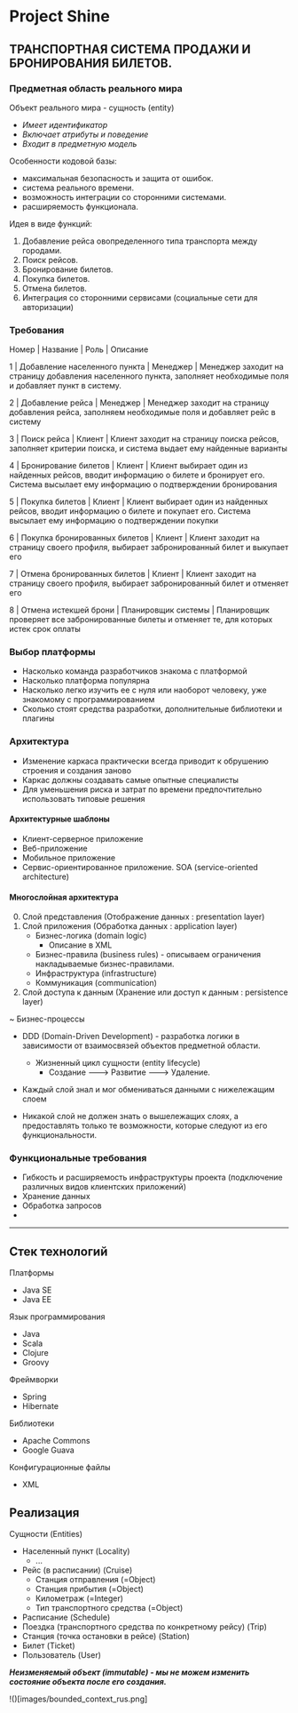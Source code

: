 # Project Shine


## ТРАНСПОРТНАЯ СИСТЕМА ПРОДАЖИ И БРОНИРОВАНИЯ БИЛЕТОВ.

### Предметная область реального мира

Объект реального мира - сущность (entity)
- *Имеет идентификатор*
- *Включает атрибуты и поведение*
- *Входит в предметную модель*

Особенности кодовой базы:
- максимальная безопасность и защита от ошибок.
- система реального времени.
- возможность интеграции со сторонними системами.
- расширяемость функционала.

Идея в виде функций:

1. Добавление рейса овопределенного типа транспорта между городами.
2. Поиск рейсов.
3. Бронирование билетов.
4. Покупка билетов.
5. Отмена билетов.
6. Интеграция со сторонними сервисами (социальные сети для авторизации)


### Требования

Номер | Название | Роль | Описание

1 | Добавление населенного пункта | Менеджер | Менеджер заходит на страницу добавления населенного пункта, заполняет необходимые поля и добавляет пункт в систему.

2 | Добавление рейса | Менеджер | Менеджер заходит на страницу добавления рейса, заполняем необходимые поля и добавляет рейс в систему

3 | Поиск рейса | Клиент | Клиент заходит на страницу поиска рейсов, заполняет критерии поиска, и система выдает ему найденные варианты

4 | Бронирование билетов | Клиент | Клиент выбирает один из найденных рейсов, вводит информацию о билете и бронирует его. Система высылает ему информацию о подтверждении бронирования

5 | Покупка билетов | Клиент | Клиент выбирает один из найденных рейсов, вводит информацию о билете и покупает его. Система высылает ему информацию о подтверждении покупки

6 | Покупка бронированных билетов | Клиент | Клиент заходит на страницу своего профиля, выбирает забронированный билет и выкупает его

7 | Отмена бронированных билетов | Клиент | Клиент заходит на страницу своего профиля, выбирает забронированный билет и отменяет его

8 | Отмена истекшей брони | Планировщик системы | Планировщик проверяет все забронированные билеты и отменяет те, для которых истек срок оплаты

### Выбор платформы

- Насколько команда разработчиков знакома с платформой
- Насколько платформа популярна
- Насколько легко изучить ее с нуля или наоборот человеку, уже знакомому с программированием
- Сколько стоят средства разработки, дополнительные библиотеки и плагины

### Архитектура

- Изменение каркаса практически всегда приводит к обрушению строения и создания заново
- Каркас должны создавать самые опытные специалисты
- Для уменьшения риска и затрат по времени предпочтительно использовать типовые решения

#### Архитектурные шаблоны

- Клиент-серверное приложение
- Веб-приложение
- Мобильное приложение
- Сервис-ориентированное приложение. SOA (service-oriented architecture)

#### Многослойная архитектура

0. Слой представления (Отображение данных : presentation layer)
1. Слой приложения (Обработка данных : application layer)
    - Бизнес-логика (domain logic)
        - Описание в XML
    - Бизнес-правила (business rules) - описываем ограничения накладываемые бизнес-правилами.
    - Инфраструктура (infrastructure)
    - Коммуникация (communication)
2. Слой доступа к данным (Хранение или доступ к данным : persistence layer)

~ Бизнес-процессы

- DDD (Domain-Driven Development) - разработка логики в зависимости от взаимосвязей объектов предметной области.
    - Жизненный цикл сущности (entity lifecycle)
        - Создание ---> Развитие ---> Удаление.

- Каждый слой знал и мог обмениваться данными с нижележащим слоем
- Никакой слой не должен знать о вышележащих слоях, а предоставлять только те возможности, которые следуют из его функциональности.

### Функциональные требования

- Гибкость и расширяемость инфраструктуры проекта (подключение различных видов клиентских приложений)
- Хранение данных
- Обработка запросов
- 

___

## Стек технологий

Платформы
- Java SE
- Java EE

Язык программирования
- Java
- Scala
- Clojure
- Groovy

Фреймворки
- Spring
- Hibernate

Библиотеки
- Apache Commons
- Google Guava

Конфигурационные файлы
- XML



## Реализация

Сущности (Entities)

- Населенный пункт (Locality)
    - ...
- Рейс (в расписании) (Cruise)
    - Станция отправления (=Object)
    - Станция прибытия (=Object)
    - Километраж (=Integer)
    - Тип транспортного средства (=Object)
- Расписание (Schedule)
- Поездка (транспортного средства по конкретному рейсу) (Trip)
- Станция (точка остановки в рейсе) (Station)
- Билет (Ticket)
- Пользователь (User)


***Неизменяемый объект (immutable) - мы не можем изменить состояние объекта после его создания.***

!()[images/bounded_context_rus.png]
